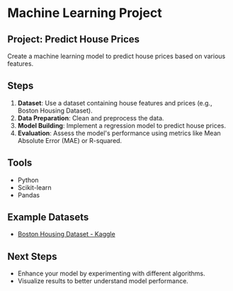 # Machine Learning Project

## Project: Predict House Prices

Create a machine learning model to predict house prices based on various features.

## Steps
1. **Dataset**: Use a dataset containing house features and prices (e.g., Boston Housing Dataset).
2. **Data Preparation**: Clean and preprocess the data.
3. **Model Building**: Implement a regression model to predict house prices.
4. **Evaluation**: Assess the model's performance using metrics like Mean Absolute Error (MAE) or R-squared.

## Tools
- Python
- Scikit-learn
- Pandas

## Example Datasets
- [Boston Housing Dataset - Kaggle](https://www.kaggle.com/c/boston-housing)

## Next Steps
- Enhance your model by experimenting with different algorithms.
- Visualize results to better understand model performance.

